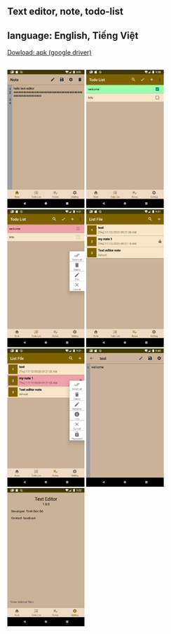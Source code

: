 <h2>Text editor, note, todo-list</h2>
<h2>language: English, Tiếng Việt</h2>
<a href="https://drive.google.com/drive/folders/1jtq003DiaYD4CFYWQNwCYBa0k53OV0UT?usp=sharing">Dowload: apk (google driver)</a>
<br/>
<br/>
    

<p align="left">
  
  <img src="img/s1.png" alt="" width= "35%">    
  <img src="img/s2.png" alt="" width= "35%">
  <img src="img/s3.png" alt="" width= "35%">
  <img src="img/s4.png" alt="" width= "35%">
  <img src="img/s5.png" alt="" width= "35%">
  <img src="img/s6.png" alt="" width= "35%">
  <img src="img/s7.png" alt="" width= "35%">
  
</p>
